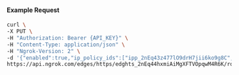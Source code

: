 <!-- Code generated for API Clients. DO NOT EDIT. -->

#### Example Request

```bash
curl \
-X PUT \
-H "Authorization: Bearer {API_KEY}" \
-H "Content-Type: application/json" \
-H "Ngrok-Version: 2" \
-d '{"enabled":true,"ip_policy_ids":["ipp_2nEq43z477lO9drH7jii6ko9g8C","ipp_2nEq47FlU4ZNvjxcJ5uetKE5uOq"]}' \
https://api.ngrok.com/edges/https/edghts_2nEq44hxmiAiMgXFTVOpqwM4R6K/routes/edghtsrt_2nEq45EHKEpglPwwBvNm771TbbK/ip_restriction
```
